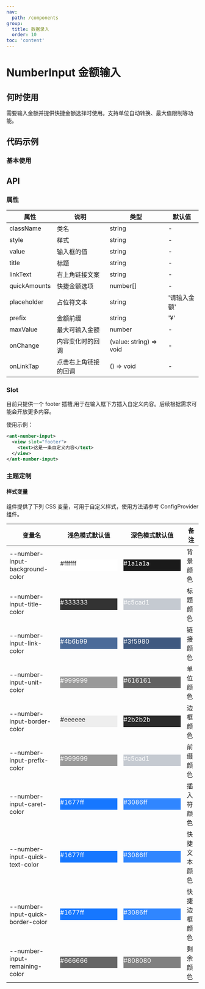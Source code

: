 ```yaml
---
nav:
  path: /components
group:
  title: 数据录入
  order: 10
toc: 'content'
---
```


# NumberInput 金额输入

## 何时使用

需要输入金额并提供快捷金额选择时使用。支持单位自动转换、最大值限制等功能。

## 代码示例

### 基本使用

<code src='../../demo/pages/NumberInput/index'></code>

## API

### 属性

| 属性 | 说明 | 类型 | 默认值 |
| --- | --- | --- | --- |
| className | 类名 | string | - |
| style | 样式 | string | - |
| value | 输入框的值 | string | - |
| title | 标题 | string | - |
| linkText | 右上角链接文案 | string | - |
| quickAmounts | 快捷金额选项 | number[] | - |
| placeholder | 占位符文本 | string | '请输入金额' |
| prefix | 金额前缀 | string | '¥' |
| maxValue | 最大可输入金额 | number | - |
| onChange | 内容变化时的回调 | (value: string) => void | - |
| onLinkTap | 点击右上角链接的回调 | () => void | - |

### Slot

目前只提供一个 footer 插槽,用于在输入框下方插入自定义内容。后续根据需求可能会开放更多内容。

使用示例：

```xml
<ant-number-input>
  <view slot="footer">
    <text>这是一条自定义内容</text>
  </view>
</ant-number-input>
```

### 主题定制

#### 样式变量

组件提供了下列 CSS 变量，可用于自定义样式，使用方法请参考 ConfigProvider 组件。

| 变量名                          | 浅色模式默认值                                                                                                     | 深色模式默认值                                                                                                     | 备注             |
| ------------------------------- | ----------------------------------------------------------------------------------------------------------------- | ----------------------------------------------------------------------------------------------------------------- | ---------------- |
| --number-input-background-color | <div style="width: 150px; height: 30px; background-color: #ffffff; color: #333333;">#ffffff</div>                 | <div style="width: 150px; height: 30px; background-color: #1a1a1a; color: #ffffff;">#1a1a1a</div>                 | 背景颜色         |
| --number-input-title-color      | <div style="width: 150px; height: 30px; background-color: #333333; color: #ffffff;">#333333</div>                 | <div style="width: 150px; height: 30px; background-color: #c5cad1; color: #ffffff;">#c5cad1</div>                 | 标题颜色         |
| --number-input-link-color       | <div style="width: 150px; height: 30px; background-color: #4b6b99; color: #ffffff;">#4b6b99</div>                 | <div style="width: 150px; height: 30px; background-color: #3f5980; color: #ffffff;">#3f5980</div>                 | 链接颜色         |
| --number-input-unit-color       | <div style="width: 150px; height: 30px; background-color: #999999; color: #ffffff;">#999999</div>                 | <div style="width: 150px; height: 30px; background-color: #616161; color: #ffffff;">#616161</div>                 | 单位颜色         |
| --number-input-border-color     | <div style="width: 150px; height: 30px; background-color: #eeeeee; color: #333333;">#eeeeee</div>                 | <div style="width: 150px; height: 30px; background-color: #2b2b2b; color: #ffffff;">#2b2b2b</div>                 | 边框颜色         |
| --number-input-prefix-color     | <div style="width: 150px; height: 30px; background-color: #999999; color: #ffffff;">#999999</div>                 | <div style="width: 150px; height: 30px; background-color: #c5cad1; color: #ffffff;">#c5cad1</div>                 | 前缀颜色         |
| --number-input-caret-color      | <div style="width: 150px; height: 30px; background-color: #1677ff; color: #ffffff;">#1677ff</div>                 | <div style="width: 150px; height: 30px; background-color: #3086ff; color: #ffffff;">#3086ff</div>                 | 插入符颜色       |
| --number-input-quick-text-color | <div style="width: 150px; height: 30px; background-color: #1677ff; color: #ffffff;">#1677ff</div>                 | <div style="width: 150px; height: 30px; background-color: #3086ff; color: #ffffff;">#3086ff</div>                 | 快捷文本颜色     |
| --number-input-quick-border-color| <div style="width: 150px; height: 30px; background-color: #1677ff; color: #ffffff;">#1677ff</div>               | <div style="width: 150px; height: 30px; background-color: #3086ff; color: #ffffff;">#3086ff</div>                 | 快捷边框颜色     |
| --number-input-remaining-color  | <div style="width: 150px; height: 30px; background-color: #666666; color: #ffffff;">#666666</div>                 | <div style="width: 150px; height: 30px; background-color: #808080; color: #ffffff;">#808080</div>                 | 剩余颜色         |
